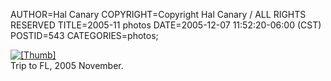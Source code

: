 AUTHOR=Hal Canary
COPYRIGHT=Copyright Hal Canary / ALL RIGHTS RESERVED
TITLE=2005-11 photos
DATE=2005-12-07 11:52:20-06:00 (CST)
POSTID=543
CATEGORIES=photos;

[  ![[Thumb]](https://halcanary.org/photos/thumb/2005-11-26-img_1857.jpg)  ](https://halcanary.org/p/photo-2005-11)  
Trip to FL, 2005 November.
